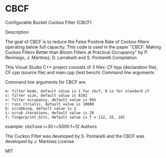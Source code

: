 # CBCF
Configurable Bucket Cuckoo Filter (CBCF)

Description

The goal of CBCF is to reduce the False Positive Rate of Cuckoo filters operating below full capacity. This code is used in the paper "CBCF: Making Cuckoo Filters Better than Bloom Filters at Practical Occupancy" by P. Reviriego, J. Martínez, D. Larrabeiti and S. Pontarelli
Compilation

This Visual Studio C++ project consists of 3 files: CF.hpp (declaration file), CF.cpp (source file) and main.cpp (test bench)
Command line arguments

Command line arguments for CBCF are:

    m: filter mode, default value is 1 for cbcf, 0 is for standard cf
    s: filter size, default value is 8192
    o: filter occupancy, default value is 95%
    r: runs (trials), default value is 10000
    b: scrubbing, default value is 1
    i: scrub iterations, default value is 20
    f: fingerprint_bits, default value is f = {12, 15, 18}

example: cbcf.exe i=30 r=5000 f=12
Authors

The Cuckoo Filter was developed by S. Pontarelli and the CBCF was developed by J. Martinez
License

MIT
